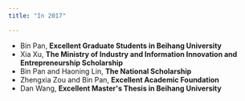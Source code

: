 ```yaml
---
title: "In 2017"

---
```


- Bin Pan, **Excellent Graduate Students in Beihang University**
- Xia Xu, **The Ministry of Industry and Information Innovation and Entrepreneurship Scholarship**
- Bin Pan and Haoning Lin, **The National Scholarship**
- Zhengxia Zou and Bin Pan, **Excellent Academic Foundation**
- Dan Wang, **Excellent Master's Thesis in Beihang University**
